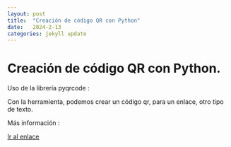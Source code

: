 ```yaml
---
layout: post
title:  "Creación de código QR con Python"
date:   2024-2-13
categories: jekyll update
---
```


# Creación de código QR con Python.

Uso de la librería pyqrcode :

Con la herramienta, podemos crear un código qr, para un enlace, otro tipo de texto.

Más información :

<a href="https://github.com/TripleYei/qr_python">Ir al enlace</a>

